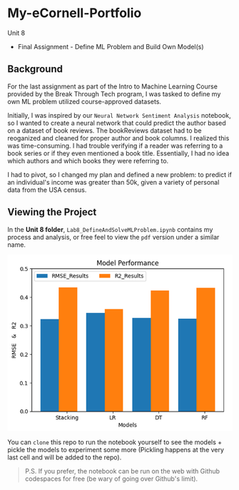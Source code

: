 # My-eCornell-Portfolio

Unit 8
- Final Assignment - Define ML Problem and Build Own Model(s)

## Background

For the last assignment as part of the Intro to Machine Learning Course provided by the Break Through Tech program, I was tasked to define my own ML problem utilized course-approved datasets.  

Initially, I was inspired by our `Neural Network Sentiment Analysis` notebook, so I wanted to create a neural network that could predict the author based on a dataset of book reviews.  The bookReviews dataset had to be reoganized and cleaned for proper author and book columns.  I realized this was time-consuming. I had trouble verifying if a reader was referring to a book series or if they even mentioned a book title.  Essentially, I had no idea which authors and which books they were referring to.  

I had to pivot, so I changed my plan and defined a new problem: to predict if an individual's income was greater than 50k, given a variety of personal data from the USA census.  


## Viewing the Project

In the **Unit 8 folder**, `Lab8_DefineAndSolveMLProblem.ipynb` contains my process and analysis, or free feel to view the `pdf` version under a similar name. 

![income](/Unit_8/btt-final-unit8.png)

You can `clone` this repo to run the notebook yourself to see the models + pickle the models to experiment some more (Pickling happens at the very last cell and will be added to the repo).

> P.S. If you prefer, the notebook can be run on the web with Github codespaces for free (be wary of going over Github's limit).
